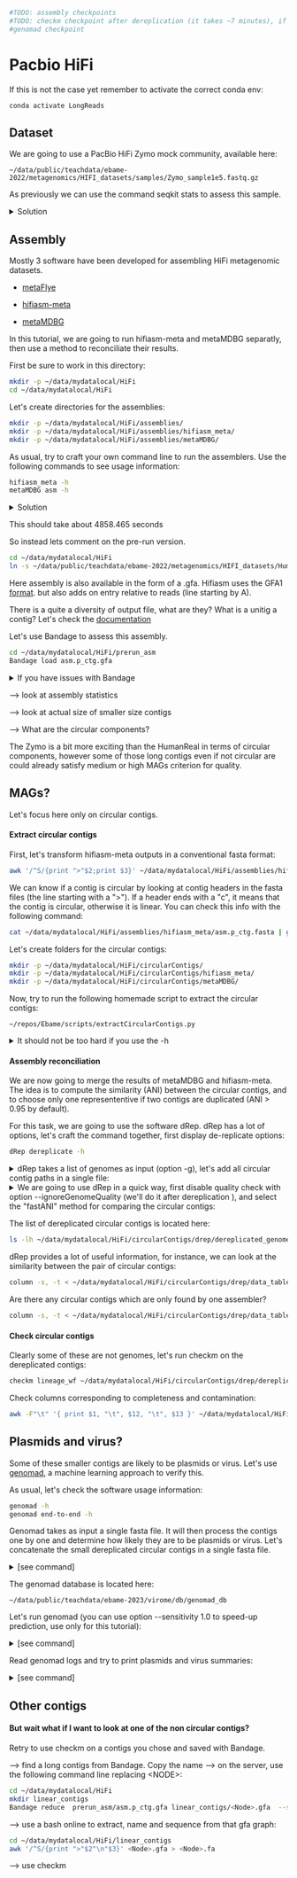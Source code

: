

```bash
#TODO: assembly checkpoints
#TODO: checkm checkpoint after dereplication (it takes ~7 minutes), if checkm is run in bg we could talk about drep tables in the mean time
#genomad checkpoint

```

# Pacbio HiFi

If this is not the case yet remember to activate the correct conda env:

    conda activate LongReads

## Dataset
We are going to use a PacBio HiFi Zymo mock community, available here:

    ~/data/public/teachdata/ebame-2022/metagenomics/HIFI_datasets/samples/Zymo_sample1e5.fastq.gz

As previously we can use the command seqkit stats to assess this sample.
<details><summary>Solution</summary>
<p>

```bash
seqkit stats ~/data/public/teachdata/ebame-2022/metagenomics/HIFI_datasets/samples/Zymo_sample1e5.fastq.gz
```

</p>
</details>

 ## Assembly


Mostly 3 software have been developed for assembling HiFi metagenomic datasets.

- [metaFlye](https://www.nature.com/articles/s41592-020-00971-x) 

- [hifiasm-meta](https://www.nature.com/articles/s41592-022-01478-3)

- [metaMDBG](https://www.biorxiv.org/content/10.1101/2023.07.07.548136v1)

In this tutorial, we are going to run hifiasm-meta and metaMDBG separatly, then use a method to reconciliate their results.

First be sure to work in this directory:

```bash
mkdir -p ~/data/mydatalocal/HiFi
cd ~/data/mydatalocal/HiFi
```

Let's create directories for the assemblies:

```bash
mkdir -p ~/data/mydatalocal/HiFi/assemblies/
mkdir -p ~/data/mydatalocal/HiFi/assemblies/hifiasm_meta/
mkdir -p ~/data/mydatalocal/HiFi/assemblies/metaMDBG/
```

As usual, try to craft your own command line to run the assemblers. 
Use the following commands to see usage information:
```bash
hifiasm_meta -h
metaMDBG asm -h
```

<details><summary>Solution</summary>
<p>

```bash
cd ~/data/mydatalocal/HiFi
hifiasm_meta -o ~/data/mydatalocal/HiFi/assemblies/hifiasm_meta/asm ~/data/public/teachdata/ebame-2022/metagenomics/HIFI_datasets/samples/Zymo_sample1e5.fastq.gz -t 4
metaMDBG asm ~/data/mydatalocal/HiFi/assemblies/metaMDBG/ ~/data/public/teachdata/ebame-2022/metagenomics/HIFI_datasets/samples/Zymo_sample1e5.fastq.gz -t 4
```
</p>
</details>

This should take about 4858.465 seconds

So instead lets comment on the pre-run version.
```bash
cd ~/data/mydatalocal/HiFi
ln -s ~/data/public/teachdata/ebame-2022/metagenomics/HIFI_datasets/HumanReal_asm prerun_asm
```

Here assembly is also available in the form of a .gfa. Hifiasm uses the GFA1  [format](http://gfa-spec.github.io/GFA-spec/GFA1.html). but also adds on entry relative to reads (line starting by A). 

There is a quite a diversity of output file, what are they? What is a unitig a contig? Let's check the [documentation](https://hifiasm.readthedocs.io/en/latest/interpreting-output.html)

Let's use Bandage to assess this assembly.
```bash
cd ~/data/mydatalocal/HiFi/prerun_asm
Bandage load asm.p_ctg.gfa
```

<details><summary> If you have issues with Bandage </summary>
<p>

#### Fix1
Did you use -X or -Y when connecting to the VM? If not, please disconect and retype ssh with that flag:

    ssh -X ubuntu@xxx.xxx.xxx.xxx

#### Fix2
If you have Bandage on your laptop, use the scp command to download the gfa file on your laptop:

    scp ubuntu@xxx.xxx.xxx.xxx:~/data/mydatalocal/HiFi/prerun_asm/asm.p_ctg.gfa	.

This will copy the file to the directory you executed that command from. Also to be clear this command should not be run on the vm. This is a command for your laptop to request that file from the distant server. So it should be run on a terminal before you connect to the vm.

#### Fix3
Try and follow explanation on how to forward display from this google doc:
https://docs.google.com/document/d/1VPnL-5mXXQimkXQNiQagPhgzRn8j1JBHCLV42r8-Wqc/edit#

</p>
</details>


-->  look at assembly statistics

-->  look at actual size of smaller size contigs

--> What are the circular components?


The Zymo is a bit more exciting than the HumanReal in terms of circular components, however some of those long contigs even if not circular are could already satisfy medium or high MAGs criterion for quality.

 ## MAGs?
Let's focus here only on circular contigs. 

#### Extract circular contigs

First, let's transform hifiasm-meta outputs in a conventional fasta format:
```bash
awk '/^S/{print ">"$2;print $3}' ~/data/mydatalocal/HiFi/assemblies/hifiasm_meta/asm.p_ctg.gfa > ~/data/mydatalocal/HiFi/assemblies/hifiasm_meta/asm.p_ctg.fasta
```

We can know if a contig is circular by looking at contig headers in the fasta files (the line starting with a ">").
If a header ends with a "c", it means that the contig is circular, otherwise it is linear. You can check this info with the following command:

```bash
cat ~/data/mydatalocal/HiFi/assemblies/hifiasm_meta/asm.p_ctg.fasta | grep ">"
```

Let's create folders for the circular contigs:
```bash
mkdir -p ~/data/mydatalocal/HiFi/circularContigs/
mkdir -p ~/data/mydatalocal/HiFi/circularContigs/hifiasm_meta/
mkdir -p ~/data/mydatalocal/HiFi/circularContigs/metaMDBG/
```

Now, try to run the following homemade script to extract the circular contigs:

    ~/repos/Ebame/scripts/extractCircularContigs.py 

<details><summary>It should not be too hard if you use the -h</summary>
<p>

```bash
~/repos/Ebame/scripts/extractCircularContigs.py ~/data/mydatalocal/HiFi/assemblies/hifiasm_meta/asm.p_ctg.fasta ~/data/mydatalocal/HiFi/circularContigs/hifiasm-meta/
~/repos/Ebame/scripts/extractCircularContigs.py ~/data/mydatalocal/HiFi/assemblies/metaMDBG/contigs.fasta.gz ~/data/mydatalocal/HiFi/circularContigs/metaMDBG/
```

</p>
</details>

#### Assembly reconciliation

We are now going to merge the results of metaMDBG and hifiasm-meta. The idea is to compute the similarity (ANI) between the circular contigs, and to choose only one represententive if two contigs are duplicated (ANI > 0.95 by default).

For this task, we are going to use the software dRep. dRep has a lot of options, let's craft the command together, first display de-replicate options:

```bash
dRep dereplicate -h
```

<details><summary>dRep takes a list of genomes as input (option -g), let's add all circular contig paths in a single file:</summary>
<p>

```bash
#Collect circular contig paths
ls ~/data/mydatalocal/HiFi/circularContigs/hifiasm-meta/*.fa > ~/data/mydatalocal/HiFi/circularContigs/allCircularContigs.txt
ls ~/data/mydatalocal/HiFi/circularContigs/metaMDBG/c*.fa >> ~/data/mydatalocal/HiFi/circularContigs/allCircularContigs.txt

#Check input file
cat ~/data/mydatalocal/HiFi/circularContigs/allCircularContigs.txt
```

</p>
</details>

<details><summary>We are going to use dRep in a quick way, first disable quality check with option --ignoreGenomeQuality (we'll do it after dereplication ), and select the "fastANI" method for comparing the circular contigs:</summary>
<p>

```bash
dRep dereplicate ~/data/mydatalocal/HiFi/circularContigs/drep/ -p 4 -g ~/data/mydatalocal/HiFi/circularContigs/allCircularContigs.txt --S_algorithm fastANI --ignoreGenomeQuality
```

</p>
</details>

The list of dereplicated circular contigs is located here:
```bash
ls -lh ~/data/mydatalocal/HiFi/circularContigs/drep/dereplicated_genomes/
```

dRep provides a lot of useful information, for instance, we can look at the similarity between the pair of circular contigs:
```bash
column -s, -t < ~/data/mydatalocal/HiFi/circularContigs/drep/data_tables/Ndb.csv
```

Are there any circular contigs which are only found by one assembler?
```bash
column -s, -t < ~/data/mydatalocal/HiFi/circularContigs/drep/data_tables/
```

#### Check circular contigs
Clearly some of these are not genomes, let's run checkm on the dereplicated contigs:

```bash
checkm lineage_wf ~/data/mydatalocal/HiFi/circularContigs/drep/dereplicated_genomes/ ~/data/mydatalocal/HiFi/circularContigs/drep/dereplicated_genomes/checkm/ -r -x .fa -t 4 --pplacer_threads 4 --tab_table
```

Check columns corresponding to completeness and contamination:

```bash
awk -F"\t" '{ print $1, "\t", $12, "\t", $13 }' ~/data/mydatalocal/HiFi/circularContigs/drep/dereplicated_genomes/checkm/results.tsv
```

## Plasmids and virus?

Some of these smaller contigs are likely to be plasmids or virus. Let's use [genomad](https://github.com/apcamargo/genomad), a machine learning approach to verify this.

As usual, let's check the software usage information:
```bash
genomad -h
genomad end-to-end -h
```

Genomad takes as input a single fasta file. It will then process the contigs one by one and determine how likely they are to be plasmids or virus. Let's concatenate the small dereplicated circular contigs in a single fasta file.
<details><summary>[see command]</summary>
<p>

```bash
#Concatenate all circular contigs in a single fasta file
cat ~/data/mydatalocal/HiFi/circularContigs/drep/dereplicated_genomes/*.fa > ~/data/mydatalocal/HiFi/circularContigs/allCircularContigs.fasta

#Concatenante only small circular contigs
find ~/data/mydatalocal/HiFi/circularContigs/drep/dereplicated_genomes/*.fa -size -500k | xargs cat > ~/data/mydatalocal/HiFi/circularContigs/allSmallCircularContigs.fasta
```

</p>
</details> 

The genomad database is located here:

    ~/data/public/teachdata/ebame-2023/virome/db/genomad_db

Let's run genomad (you can use option --sensitivity 1.0 to speed-up prediction, use only for this tutorial):
<details><summary>[see command]</summary>
<p>

```bash
genomad end-to-end ~/data/mydatalocal/HiFi/circularContigs/allSmallCircularContigs.fasta ~/data/mydatalocal/HiFi/circularContigs/genomad/ ~/data/public/teachdata/ebame-2023/virome/db/genomad_db --threads 4 --sensitivity 1.0
```

</p>
</details> 

</p>
</details> 

Read genomad logs and try to print plasmids and virus summaries:
<details><summary>[see command]</summary>
<p>

```bash
cat ~/data/mydatalocal/HiFi/circularContigs/genomad_s1/allSmallCircularContigs_summary/allSmallCircularContigs_plasmid_summary.tsv
cat ~/data/mydatalocal/HiFi/circularContigs/genomad_s1/allSmallCircularContigs_summary/allSmallCircularContigs_virus_summary.tsv
```

</p>
</details> 

## Other contigs

#### But wait what if I want to look at one of the non circular contigs?
Retry to use checkm on a contigs you chose and saved with Bandage.

--> find a long contigs from Bandage. Copy the name
--> on the server, use the following command line replacing \<NODE\>:

```bash
cd ~/data/mydatalocal/HiFi
mkdir linear_contigs
Bandage reduce  prerun_asm/asm.p_ctg.gfa linear_contigs/<Node>.gfa  --scope aroundnodes --nodes <NODE> --distance 0
```
--> use a bash online to extract, name and sequence from that gfa graph:
```bash
cd ~/data/mydatalocal/HiFi/linear_contigs
awk '/^S/{print ">"$2"\n"$3}' <Node>.gfa > <Node>.fa

```
--> use checkm 